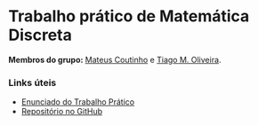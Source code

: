 # Trabalho prático de Matemática Discreta

**Membros do grupo:**
[Mateus Coutinho](mailto:maateus.coutinho@gmail.com) e
[Tiago M. Oliveira](mailto:tiagomoliv93@gmail.com).

<!--  Adicionar coisas aqui -->

### Links úteis
* [Enunciado do Trabalho Prático](https://drive.google.com/file/d/1dpTVleFvsmBqVqjvC7d7ecSYdAsZP7nL/view)
* [Repositório no GitHub](https://github.com/mcoutinhof/md-conjuntos)